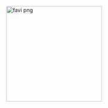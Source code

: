 <img width="256" height="256" alt="favi png" src="https://github.com/user-attachments/assets/052a0ccd-773d-4cb5-a1f0-5339190ae6da" />
